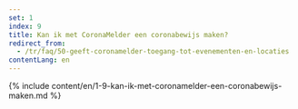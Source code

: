 ```yaml
---
set: 1
index: 9
title: Kan ik met CoronaMelder een coronabewijs maken?
redirect_from: 
  - /tr/faq/50-geeft-coronamelder-toegang-tot-evenementen-en-locaties
contentLang: en
---
```

{% include content/en/1-9-kan-ik-met-coronamelder-een-coronabewijs-maken.md %}
